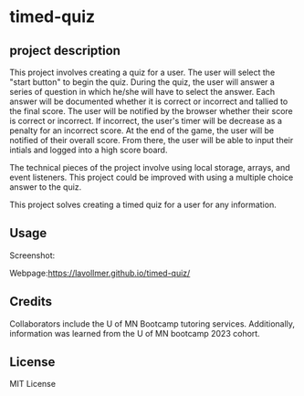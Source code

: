 # timed-quiz

## project description
This project involves creating a quiz for a user. The user will select the "start button" to begin the quiz. During the quiz, the user will answer a series of question in which he/she will have to select the answer. Each answer will be documented whether it is correct or incorrect and tallied to the final score. The user will be notified by the browser whether their score is correct or incorrect. If incorrect, the user's timer will be decrease as a penalty for an incorrect score. At the end of the game, the user will be notified of their overall score. From there, the user will be able to input their intials and logged into a high score board. 

The technical pieces of the project involve using local storage, arrays, and event listeners. This project could be improved with using a multiple choice answer to the quiz. 

This project solves creating a timed quiz for a user for any information.

## Usage

Screenshot:

Webpage:https://lavollmer.github.io/timed-quiz/

## Credits

Collaborators include the U of MN Bootcamp tutoring services. Additionally, information was learned from the U of MN bootcamp 2023 cohort.

## License
MIT License
